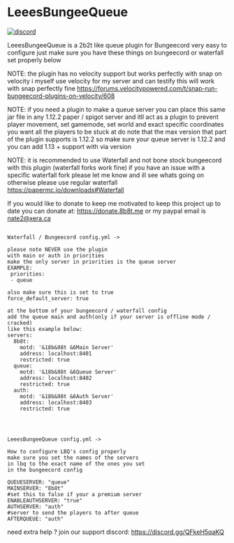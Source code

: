 # LeeesBungeeQueue
[![discord](https://discord.com/api/guilds/683053832694923319/embed.png)](https://discord.gg/WWm35Tc)

LeeesBungeeQueue is a 2b2t like queue plugin for Bungeecord
very easy to configure just make sure you have these things on bungeecord
or waterfall set properly below 

NOTE: the plugin has no velocity support but works perfectly with snap on velocity i myself use velocity for my server and can testify this will work with snap perfectly fine
https://forums.velocitypowered.com/t/snap-run-bungeecord-plugins-on-velocity/608

NOTE: if you need a plugin to make a queue server you can place this same jar file in any 1.12.2 paper / spigot server and itll act as a plugin to prevent player movement, set gamemode, set world and exact specific coordinates you want all the players to be stuck at do note that the max version that part of the plugin supports is 1.12.2 so make sure your queue server is 1.12.2 and you can add 1.13 + support with via version

NOTE: it is recommended to use Waterfall and not bone stock bungeecord with this plugin (waterfall forks work fine) if you have an issue with a specific waterfall fork please let me know and ill see whats going on otherwise please use regular waterfall https://papermc.io/downloads#Waterfall

If you would like to donate to keep me motivated to keep this project up to date you can donate at: https://donate.8b8t.me or my paypal email is nate2@xera.ca

```

Waterfall / Bungeecord config.yml ->

please note NEVER use the plugin
with main or auth in priorities
make the only server in priorities is the queue server
EXAMPLE:
 priorities:
 - queue

also make sure this is set to true
force_default_server: true

at the bottom of your bungeecord / waterfall config
add the queue main and auth(only if your server is offline mode / cracked)
like this example below:
servers:
  8b8t:
    motd: '&18b&98t &6Main Server'
    address: localhost:8401
    restricted: true
  queue:
    motd: '&18b&98t &6Queue Server'
    address: localhost:8402
    restricted: true
  auth:
    motd: '&18b&98t &6Auth Server'
    address: localhost:8403
    restricted: true




LeeesBungeeQueue config.yml ->

How to configure LBQ's config properly
make sure you set the names of the servers
in lbq to the exact name of the ones you set
in the bungeecord config

QUEUESERVER: "queue"
MAINSERVER: "8b8t"
#set this to false if your a premium server
ENABLEAUTHSERVER: "true"
AUTHSERVER: "auth"
#server to send the players to after queue
AFTERQUEUE: "auth"

```
need extra help ? join our support discord: https://discord.gg/QFkeH5qaKQ
